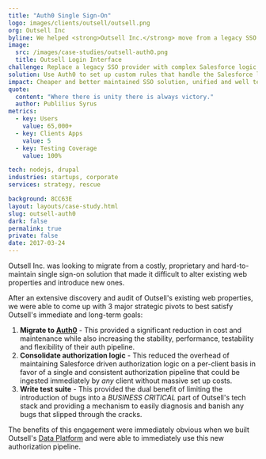 ```yaml
---
title: "Auth0 Single Sign-On"
logo: images/clients/outsell/outsell.png
org: Outsell Inc
byline: We helped <strong>Outsell Inc.</strong> move from a legacy SSO provider to Auth0 while reducing the complexity of their authentication logic and providing a tight Salesforce integration.
image:
  src: /images/case-studies/outsell-auth0.png
  title: Outsell Login Interface
challenge: Replace a legacy SSO provider with complex Salesforce logic spread over multiple client websites.
solution: Use Auth0 to set up custom rules that handle the Salesforce logic in a single place for all clients.
impact: Cheaper and better maintained SSO solution, unified and well tested auth logic that is shared across clients old and new.
quote:
  content: "Where there is unity there is always victory."
  author: Publilius Syrus
metrics:
  - key: Users
    value: 65,000+
  - key: Clients Apps
    value: 5
  - key: Testing Coverage
    value: 100%

tech: nodejs, drupal
industries: startups, corporate
services: strategy, rescue

background: 8CC63E
layout: layouts/case-study.html
slug: outsell-auth0
dark: false
permalink: true
private: false
date: 2017-03-24
---
```


Outsell Inc. was looking to migrate from a costly, proprietary and hard-to-maintain single sign-on solution that made it difficult to alter existing web properties and introduce new ones.

After an extensive discovery and audit of Outsell's existing web properties, we were able to come up with 3 major strategic pivots to best satisfy Outsell's immediate and long-term goals:

1. **Migrate to [Auth0](https://auth0.com/)** - This provided a significant reduction in cost and maintenance while also increasing the stability, performance, testability and flexibility of their auth pipeline.
2. **Consolidate authorization logic** - This reduced the overhead of maintaining Salesforce driven authorization logic on a per-client basis in favor of a single and consistent authorization pipeline that could be ingested immediately by *any* client without massive set up costs.
3. **Write test suite** - This provided the dual benefit of limiting the introduction of bugs into a *BUSINESS CRITICAL* part of Outsell's tech stack and providing a mechanism to easily diagnosis and banish any bugs that slipped through the cracks.

The benefits of this engagement were immediately obvious when we built Outsell's [Data Platform](./work/outsell-osdata) and were able to immediately use this new authorization pipeline.
